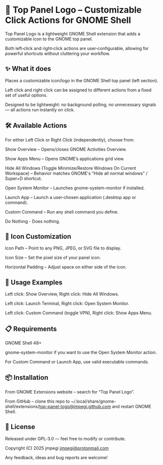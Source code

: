 # 📌 Top Panel Logo – Customizable Click Actions for GNOME Shell

Top Panel Logo is a lightweight GNOME Shell extension that adds a customizable icon to the GNOME top panel.

Both left‑click and right‑click actions are user‑configurable, allowing for powerful shortcuts without cluttering your workflow.

## ✨ What it does

Places a customizable icon/logo in the GNOME Shell top panel (left section).

Left click and right click can be assigned to different actions from a fixed set of useful options.

Designed to be lightweight: no background polling, no unnecessary signals — all actions run instantly on click.

## 🛠 Available Actions

For either Left Click or Right Click (independently), choose from:

Show Overview – Opens/closes GNOME Activities Overview.

Show Apps Menu – Opens GNOME’s applications grid view.

Hide All Windows (Toggle Minimize/Restore Windows On Current Workspace) – Behavior matches GNOME's “Hide all normal windows” / Super+D shortcut.

Open System Monitor – Launches gnome-system-monitor if installed.

Launch App – Launch a user‑chosen application (.desktop app or command).

Custom Command – Run any shell command you define.

Do Nothing - Does nothing.

## 🎨 Icon Customization

Icon Path – Point to any PNG, JPEG, or SVG file to display.

Icon Size – Set the pixel size of your panel icon.

Horizontal Padding – Adjust space on either side of the icon.

## 🚀 Usage Examples

Left click: Show Overview, Right click: Hide All Windows.

Left click: Launch Terminal, Right click: Open System Monitor.

Left click: Custom Command (toggle VPN), Right click: Show Apps Menu.

## 📋 Requirements

GNOME Shell 48+

gnome-system-monitor if you want to use the Open System Monitor action.

For Custom Command or Launch App, use valid executable commands.

## 📦 Installation

From GNOME Extensions website – search for “Top Panel Logo”.

From GitHub – clone this repo to ~/.local/share/gnome-shell/extensions/top-panel-logo@jmpegi.github.com and restart GNOME Shell.

## 📝 License

Released under GPL‑3.0 — feel free to modify or contribute.

Copyright (C) 2025 jmpegi <jmpegi@protonmail.com>


Any feedback, ideas and bug reports are welcome!